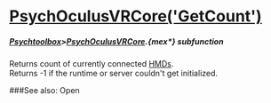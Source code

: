 # [PsychOculusVRCore('GetCount')](PsychOculusVRCore-GetCount) 
##### [Psychtoolbox](Pyschtoolbox)>[PsychOculusVRCore](PsychOculusVRCore).{mex*} subfunction


Returns count of currently connected [HMDs](HMDs).  
Returns -1 if the runtime or server couldn't get initialized.  
  


###See also:
Open
